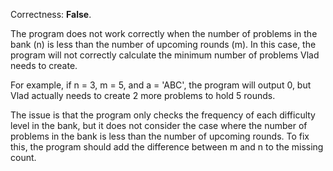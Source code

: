 Correctness: **False**.

The program does not work correctly when the number of problems in the bank (n) is less than the number of upcoming rounds (m). In this case, the program will not correctly calculate the minimum number of problems Vlad needs to create.

For example, if n = 3, m = 5, and a = 'ABC', the program will output 0, but Vlad actually needs to create 2 more problems to hold 5 rounds.

The issue is that the program only checks the frequency of each difficulty level in the bank, but it does not consider the case where the number of problems in the bank is less than the number of upcoming rounds. To fix this, the program should add the difference between m and n to the missing count.